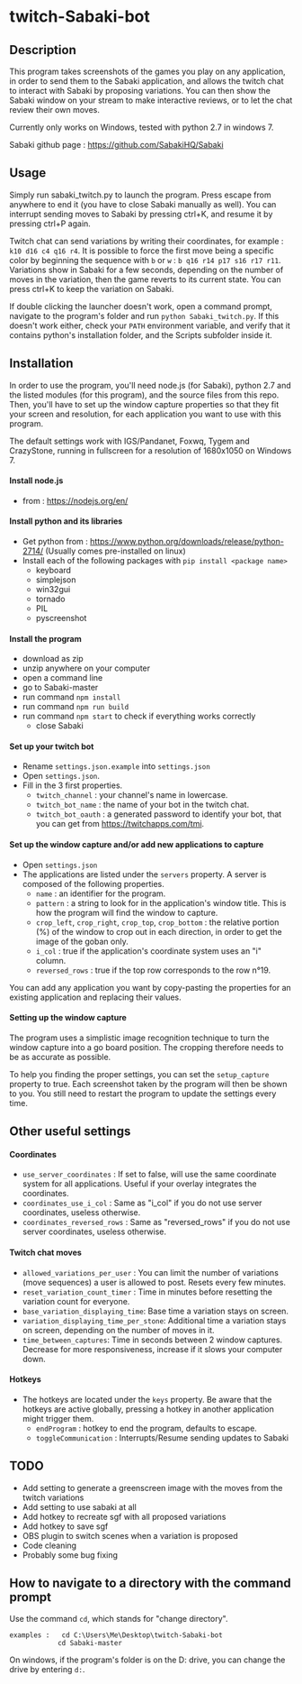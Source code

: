 # twitch-Sabaki-bot

## Description

This program takes screenshots of the games you play on any application, in order to send them to the Sabaki application, and allows the twitch chat to interact with Sabaki by proposing variations.
You can then show the Sabaki window on your stream to make interactive reviews, or to let the chat review their own moves.

Currently only works on Windows, tested with python 2.7 in windows 7.

Sabaki github page : <https://github.com/SabakiHQ/Sabaki>

## Usage ##

Simply run sabaki_twitch.py to launch the program. Press escape from anywhere to end it (you have to close Sabaki manually as well). You can interrupt sending moves to Sabaki by pressing ctrl+K, and resume it by pressing ctrl+P again.

Twitch chat can send variations by writing their coordinates, for example : `k10 d16 c4 q16 r4`. It is possible to force the first move being a specific color by beginning the sequence with `b` or `w` : `b q16 r14 p17 s16 r17 r11`. Variations show in Sabaki for a few seconds, depending on the number of moves in the variation, then the game reverts to its current state. You can press ctrl+K to keep the variation on Sabaki.

If double clicking the launcher doesn't work, open a command prompt, navigate to the program's folder and run `python Sabaki_twitch.py`. If this doesn't work either, check your `PATH` environment variable, and verify that it contains python's installation folder, and the Scripts subfolder inside it.

## Installation

In order to use the program, you'll need node.js (for Sabaki), python 2.7 and the listed modules (for this program), and the source files from this repo.
Then, you'll have to set up the window capture properties so that they fit your screen and resolution, for each application you want to use with this program. 

The default settings work with IGS/Pandanet, Foxwq, Tygem and CrazyStone, running in fullscreen for a resolution of 1680x1050 on Windows 7.

#### Install node.js
* from : <https://nodejs.org/en/>

#### Install python and its libraries
* Get python from : <https://www.python.org/downloads/release/python-2714/> (Usually comes pre-installed on linux)
* Install each of the following packages with `pip install <package name>`
    * keyboard
    * simplejson
    * win32gui
    * tornado
    * PIL
    * pyscreenshot

#### Install the program
* download as zip
* unzip anywhere on your computer
* open a command line
* go to Sabaki-master
* run command `npm install`
* run command `npm run build`
* run command `npm start` to check if everything works correctly
    * close Sabaki

#### Set up your twitch bot
* Rename `settings.json.example` into `settings.json`
* Open `settings.json`.
* Fill in the 3 first properties.
    * `twitch_channel` : your channel's name in lowercase.
    * `twitch_bot_name` : the name of your bot in the twitch chat.
    * `twitch_bot_oauth` : a generated password to identify your bot, that you can get from <https://twitchapps.com/tmi>.

#### Set up the window capture and/or add new applications to capture
* Open `settings.json`
* The applications are listed under the `servers` property. A server is composed of the following properties.
    * `name` : an identifier for the program.
    * `pattern` : a string to look for in the application's window title. This is how the program will find the window to capture.
    * `crop_left`, `crop_right`, `crop_top`, `crop_bottom` : the relative portion (%) of the window to crop out in each direction, in order to get the image of the goban only.
    * `i_col` : true if the application's coordinate system uses an "i" column.
    * `reversed_rows` : true if the top row corresponds to the row n°19.

You can add any application you want by copy-pasting the properties for an existing application and replacing their values.

#### Setting up the window capture

The program uses a simplistic image recognition technique to turn the window capture into a go board position. The cropping therefore needs to be as accurate as possible.

To help you finding the proper settings, you can set the `setup_capture` property to true. Each screenshot taken by the program will then be shown to you. You still need to restart the program to update the settings every time.

## Other useful settings

#### Coordinates
* `use_server_coordinates` : If set to false, will use the same coordinate system for all applications. Useful if your overlay integrates the coordinates.
* `coordinates_use_i_col` : Same as "i_col" if you do not use server coordinates, useless otherwise.
* `coordinates_reversed_rows` : Same as "reversed_rows" if you do not use server coordinates, useless otherwise.

#### Twitch chat moves
* `allowed_variations_per_user` : You can limit the number of variations (move sequences) a user is allowed to post. Resets every few minutes.
* `reset_variation_count_timer` : Time in minutes before resetting the variation count for everyone.
* `base_variation_displaying_time`: Base time a variation stays on screen.
* `variation_displaying_time_per_stone`: Additional time a variation stays on screen, depending on the number of moves in it.
* `time_between_captures`: Time in seconds between 2 window captures. Decrease for more responsiveness, increase if it slows your computer down.

#### Hotkeys
* The hotkeys are located under the `keys` property. Be aware that the hotkeys are active globally, pressing a hotkey in another application might trigger them.
    * `endProgram` : hotkey to end the program, defaults to escape.
    * `toggleCommunication` : Interrupts/Resume sending updates to Sabaki

## TODO

* Add setting to generate a greenscreen image with the moves from the twitch variations
* Add setting to use sabaki at all
* Add hotkey to recreate sgf with all proposed variations
* Add hotkey to save sgf
* OBS plugin to switch scenes when a variation is proposed
* Code cleaning
* Probably some bug fixing

## How to navigate to a directory with the command prompt
Use the command `cd`, which stands for "change directory".

    examples :   cd C:\Users\Me\Desktop\twitch-Sabaki-bot
                cd Sabaki-master

On windows, if the program's folder is on the D: drive, you can change the drive by entering `d:`.

